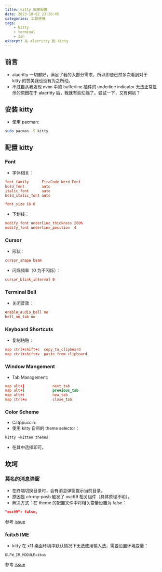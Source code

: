 ```yaml
---
title: kitty 简单配置
date: 2023-10-02 23:36:45
categories: 工具使用
tags:
    - kitty
    - terminal
    - zsh
excerpt: 从 alacritty 到 kitty
---
```


## 前言

-   alacritty 一切都好，满足了我的大部分需求，所以即便已然多次看到对于 kitty 的赞美我也没有为之所动。
-   不过自从我发现 nvim 中的 bufferline 插件的 underline indicator 无法正常显示的原因在于 alacritty 后，我就有些动摇了。尝试一下，又有何妨？

## 安装 kitty

-   使用 pacman:

```bash
sudo pacman -S kitty
```

## 配置 kitty

### Font

-   字体相关：

```conf
font_family      FiraCode Nerd Font
bold_font        auto
italic_font      auto
bold_italic_font auto
```

```conf
font_size 16.0
```

-   下划线：

```conf
modify_font underline_thickness 200%
modify_font underline_position  4
```

### Cursor

-   形状：

```conf
cursor_shape beam
```

-   闪烁频率（0 为不闪烁）：

```conf
cursor_blink_interval 0
```

### Terminal Bell

-   关闭音效：

```conf
enable_audio_bell no
bell_on_tab no
```

### Keyboard Shortcuts

-   复制粘贴：

```conf
map ctrl+shift+c  copy_to_clipboard
map ctrl+shift+v  paste_from_clipboard
```

### Window Mangement

-   Tab Management:

```conf
map alt+]             next_tab
map alt+[             previous_tab
map alt+t             new_tab
map ctrl+w            close_tab
```

### Color Scheme

-   Catppuccin:
-   使用 kitty 自带的 theme selector：

```bash
kitty +kitten themes
```

-   在其中选择即可。

## 坎坷

### 莫名的消息弹窗

-   在终端切换目录时，会有消息弹窗提示当前目录。
-   原因是 oh-my-posh 触发了 osc99 相关组件（具体原理不明）。
-   解决方式：在 theme 的配置文件中将相关变量设置为 false：

```json
"osc99": false,
```

参考 [issue](https://github.com/kovidgoyal/kitty/issues/5172)

### fcitx5 IME

-   kitty 在 x11 桌面环境中默认情况下无法使用输入法，需要设置环境变量：

```plaintext
GLFW_IM_MODULE=ibus
```

参考 [issue](https://github.com/kovidgoyal/kitty/issues/469#issuecomment-419406438)
